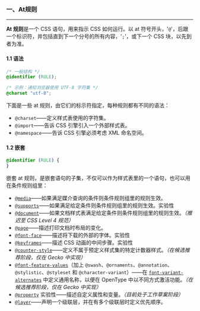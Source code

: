 ### 一、At规则

---

**At 规则**是一个 CSS 语句，用来指示 CSS 如何运行。以 at 符号开头，'`@`'，后跟一个标识符，并包括直到下一个分号的所有内容，'`;`'，或下一个 CSS 块，以先到者为准。

#### 1.1 语法

```css
/* 一般结构 */
@identifier (RULE);

/* 示例：通知浏览器使用 UTF-8 字符集 */
@charset "utf-8";
```

下面是一些 at 规则，由它们的标示符指定，每种规则都有不同的语法：

- `@charset`——定义样式表使用的字符集。
- `@import`——告诉 CSS 引擎引入一个外部样式表。
- `@namespace`——告诉 CSS 引擎必须考虑 XML 命名空间。

#### 1.2 嵌套

```css
@identifier (RULE) {
}
```

嵌套 at 规则，是嵌套语句的子集，不仅可以作为样式表里的一个语句，也可以用在条件规则组里：

- [`@media`](https://developer.mozilla.org/zh-CN/docs/Web/CSS/@media)——如果满足媒介查询的条件则条件规则组里的规则生效。
- [`@supports`](https://developer.mozilla.org/zh-CN/docs/Web/CSS/@supports)——如果满足给定条件则条件规则组里的规则生效。实验性
- [`@document`](https://developer.mozilla.org/zh-CN/docs/Web/CSS/@document)——如果文档样式表满足给定条件则条件规则组里的规则生效。*（推迟至 CSS Level 4 规范）*
- [`@page`](https://developer.mozilla.org/zh-CN/docs/Web/CSS/@page)——描述打印文档时布局的变化。
- [`@font-face`](https://developer.mozilla.org/zh-CN/docs/Web/CSS/@font-face)——描述将下载的外部的字体。实验性
- [`@keyframes`](https://developer.mozilla.org/zh-CN/docs/Web/CSS/@keyframes)——描述 CSS 动画的中间步骤。实验性
- [`@counter-style`](https://developer.mozilla.org/zh-CN/docs/Web/CSS/@counter-style)——定义不属于预定义样式集的特定计数器样式。*（在候选推荐阶段，仅在 Gecko 中实现）*
- [`@font-feature-values`](https://developer.mozilla.org/zh-CN/docs/Web/CSS/@font-feature-values)（加上 `@swash`、`@ornaments`、`@annotation`、`@stylistic`、`@styleset` 和 `@character-variant`）——在 [`font-variant-alternates`](https://developer.mozilla.org/zh-CN/docs/Web/CSS/font-variant-alternates) 中定义通用名称，以便在 OpenType 中以不同方式激活功能。*（在候选推荐阶段，仅在 Gecko 中实现）*
- [`@property`](https://developer.mozilla.org/zh-CN/docs/Web/CSS/@property) 实验性——描述自定义属性和变量。*（目前处于工作草案阶段）*
- [`@layer`](https://developer.mozilla.org/zh-CN/docs/Web/CSS/@layer)——声明一个级联层，并在有多个级联层时定义优先顺序。

















































































































